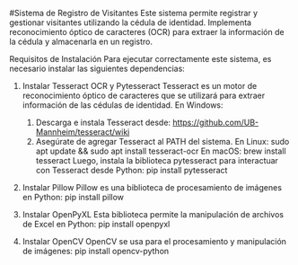 #Sistema de Registro de Visitantes
Este sistema permite registrar y gestionar visitantes utilizando la cédula de identidad. Implementa reconocimiento óptico de caracteres (OCR) para extraer la información de la cédula y almacenarla en un registro.

Requisitos de Instalación
Para ejecutar correctamente este sistema, es necesario instalar las siguientes dependencias:
1. Instalar Tesseract OCR y Pytesseract
  Tesseract es un motor de reconocimiento óptico de caracteres que se utilizará para extraer información de las cédulas de identidad.
  En Windows:
      1.	Descarga e instala Tesseract desde: https://github.com/UB-Mannheim/tesseract/wiki
      2.	Asegúrate de agregar Tesseract al PATH del sistema.
  En Linux:
      sudo apt update && sudo apt install tesseract-ocr
  En macOS:
      brew install tesseract
  Luego, instala la biblioteca pytesseract para interactuar con Tesseract desde Python:
      pip install pytesseract

2. Instalar Pillow
  Pillow es una biblioteca de procesamiento de imágenes en Python:
  pip install pillow

3. Instalar OpenPyXL
  Esta biblioteca permite la manipulación de archivos de Excel en Python:
  pip install openpyxl

4. Instalar OpenCV
  OpenCV se usa para el procesamiento y manipulación de imágenes:
  pip install opencv-python


